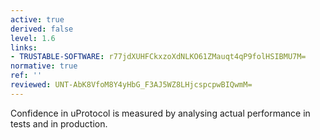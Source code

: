 ```yaml
---
active: true
derived: false
level: 1.6
links:
- TRUSTABLE-SOFTWARE: r77jdXUHFCkxzoXdNLKO61ZMauqt4qP9folHSIBMU7M=
normative: true
ref: ''
reviewed: UNT-AbK8VfoM8Y4yHbG_F3AJ5WZ8LHjcspcpwBIQwmM=
---
```


Confidence in uProtocol is measured by analysing actual performance in tests and in production.
